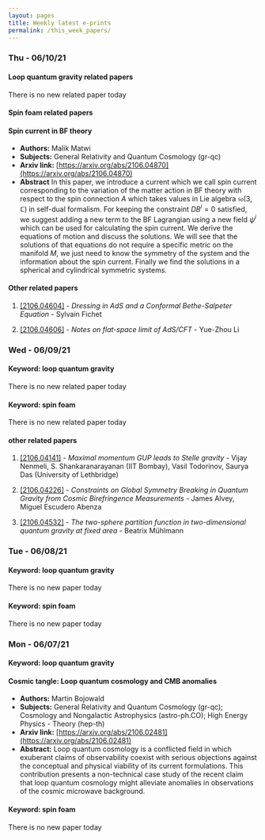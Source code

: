 ```yaml
---
layout: pages
title: Weekly latest e-prints
permalink: /this_week_papers/
---
```



### Thu - 06/10/21

#### Loop quantum gravity related papers

There is no new related paper today 

#### Spin foam related papers

#### **Spin current in BF theory**
 - **Authors:** Malik Matwi
 - **Subjects:** General Relativity and Quantum Cosmology (gr-qc)
 - **Arxiv link:** [https://arxiv.org/abs/2106.04870](https://arxiv.org/abs/2106.04870)
 - **Abstract**
 In this paper, we introduce a current which we call spin current corresponding to the variation of the matter action in BF theory with respect to the spin connection $A$ which takes values in Lie algebra $\mathfrak{so}(3,\mathbb{C})$ in self-dual formalism. For keeping the constraint $DB^i=0$ satisfied, we suggest adding a new term to the BF Lagrangian using a new field $\psi^i$ which can be used for calculating the spin current. We derive the equations of motion and discuss the solutions. We will see that the solutions of that equations do not require a specific metric on the manifold $M$, we just need to know the symmetry of the system and the information about the spin current. Finally we find the solutions in a spherical and cylindrical symmetric systems. 



#### Other related papers

1. [[2106.04604]](https://arxiv.org/abs/2106.04604) - *Dressing in AdS and a Conformal Bethe-Salpeter Equation* - Sylvain Fichet

1. [[2106.04606]](https://arxiv.org/abs/2106.04606) - *Notes on flat-space limit of AdS/CFT* - Yue-Zhou Li



### Wed - 06/09/21

#### Keyword: loop quantum gravity

There is no new related paper today 

#### Keyword: spin foam

There is no new related paper today 



#### other related papers

1. [[2106.04141]](https://arxiv.org/abs/2106.04141) - *Maximal momentum GUP leads to Stelle gravity* - Vijay Nenmeli, S. Shankaranarayanan (IIT Bombay), Vasil Todorinov, Saurya Das (University of Lethbridge)

1. [[2106.04226]](https://arxiv.org/abs/2106.04226) - *Constraints on Global Symmetry Breaking in Quantum Gravity from Cosmic  Birefringence Measurements* - James Alvey, Miguel Escudero Abenza

1. [[2106.04532]](https://arxiv.org/abs/2106.04532) - *The two-sphere partition function in two-dimensional quantum gravity at  fixed area* - Beatrix Mühlmann





### Tue - 06/08/21

#### Keyword: loop quantum gravity

There is no new paper today
#### Keyword: spin foam

There is no new paper today 

### Mon - 06/07/21

#### Keyword: loop quantum gravity

#### **Cosmic tangle: Loop quantum cosmology and CMB anomalies**
 - **Authors:** Martin Bojowald 
 - **Subjects:** General Relativity and Quantum Cosmology (gr-qc); Cosmology and Nongalactic Astrophysics (astro-ph.CO); High Energy Physics - Theory (hep-th)
 - **Arxiv link:** [https://arxiv.org/abs/2106.02481](https://arxiv.org/abs/2106.02481)
 - **Abstract:**
    Loop quantum cosmology is a conflicted field in which exuberant claims of observability coexist with serious objections against the conceptual and physical viability of its current formulations. This contribution presents a non-technical case study of the recent claim that loop quantum cosmology might alleviate anomalies in observations of the cosmic microwave background. 

#### Keyword: spin foam

There is no new paper today 